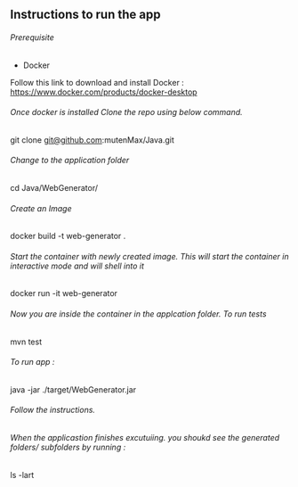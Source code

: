##  Instructions to run the app

######  Prerequisite
 - Docker
 
 Follow this link to download and install Docker : https://www.docker.com/products/docker-desktop 

######  Once docker is installed Clone the repo using below command. 
git clone git@github.com:mutenMax/Java.git

######  Change to the application folder 
cd Java/WebGenerator/

######  Create an Image 
docker build -t web-generator .

######  Start the container with newly created image. This will start the container in interactive mode and will shell into it
docker run -it web-generator

######  Now you are inside the container in the applcation folder. To run tests
mvn test 
######  To run app : 
java -jar ./target/WebGenerator.jar

######  Follow the instructions. 
######  When the applicastion finishes excutuiing. you shoukd see the generated folders/ subfolders by running : 
ls -lart
